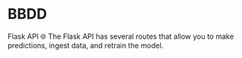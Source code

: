 # BBDD
Flask API 🌐 The Flask API has several routes that allow you to make predictions, ingest data, and retrain the model.
